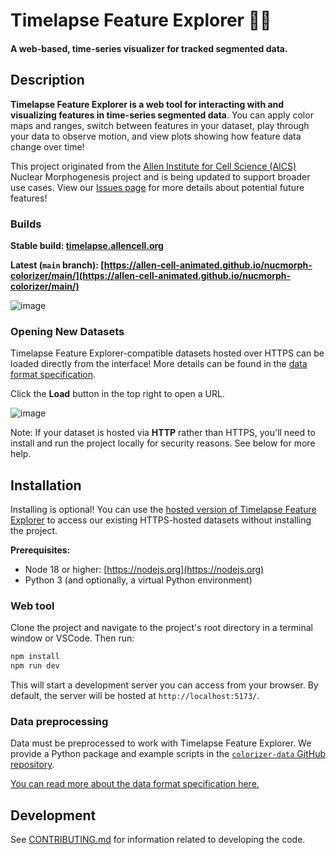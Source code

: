 # Timelapse Feature Explorer 🔬🎨

#### A web-based, time-series visualizer for tracked segmented data.

## Description

**Timelapse Feature Explorer is a web tool for interacting with and visualizing features in time-series segmented data**. You can apply color maps and ranges,
switch between features in your dataset, play through your data to observe motion, and view plots showing how feature data change over time!

This project originated from the [Allen Institute for Cell Science (AICS)](https://alleninstitute.org/division/cell-science/) Nuclear Morphogenesis
project and is being updated to support broader use cases. View our [Issues page](https://github.com/allen-cell-animated/nucmorph-colorizer/issues)
for more details about potential future features!

### Builds

**Stable build: [timelapse.allencell.org](https://timelapse.allencell.org)**

**Latest (`main` branch): [https://allen-cell-animated.github.io/nucmorph-colorizer/main/](https://allen-cell-animated.github.io/nucmorph-colorizer/main/)**

![image](https://github.com/allen-cell-animated/nucmorph-colorizer/assets/30200665/81130299-7e75-4fc2-a344-19aba7aae8a5)

### Opening New Datasets

Timelapse Feature Explorer-compatible datasets hosted over HTTPS can be loaded directly from the interface! More details can be found in the [data format specification](https://github.com/allen-cell-animated/colorizer-data/blob/main/documentation/DATA_FORMAT.md).

Click the **Load** button in the top right to open a URL.

![image](https://github.com/allen-cell-animated/nucmorph-colorizer/assets/30200665/e2631a78-b0d6-49fc-bb93-cefc94a91a53)

Note: If your dataset is hosted via **HTTP** rather than HTTPS, you'll need to install and run the project locally for security reasons. See below for more help.

## Installation

Installing is optional! You can use the [hosted version of Timelapse Feature Explorer](https://timelapse.allencell.org)
to access our existing HTTPS-hosted datasets without installing the project.

**Prerequisites:**

- Node 18 or higher: [https://nodejs.org](https://nodejs.org)
- Python 3 (and optionally, a virtual Python environment)

### Web tool

Clone the project and navigate to the project's root directory in a terminal window or VSCode. Then run:

```bash
npm install
npm run dev
```

This will start a development server you can access from your browser. By default, the server will be hosted at `http://localhost:5173/`.

### Data preprocessing

Data must be preprocessed to work with Timelapse Feature Explorer. We provide a Python package and example scripts in the [`colorizer-data` GitHub repository](https://github.com/allen-cell-animated/colorizer-data).

 [You can read more about the data format specification here.](https://github.com/allen-cell-animated/colorizer-data/blob/main/documentation/DATA_FORMAT.md)

## Development

See [CONTRIBUTING.md](CONTRIBUTING.md) for information related to developing the code.

